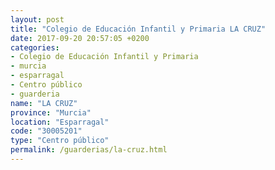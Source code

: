 ```yaml
---
layout: post
title: "Colegio de Educación Infantil y Primaria LA CRUZ"
date: 2017-09-20 20:57:05 +0200
categories:
- Colegio de Educación Infantil y Primaria
- murcia
- esparragal
- Centro público
- guarderia
name: "LA CRUZ"
province: "Murcia"
location: "Esparragal"
code: "30005201"
type: "Centro público"
permalink: /guarderias/la-cruz.html
---
```

